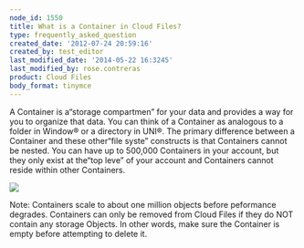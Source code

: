 ```yaml
---
node_id: 1550
title: What is a Container in Cloud Files?
type: frequently_asked_question
created_date: '2012-07-24 20:59:16'
created_by: test_editor
last_modified_date: '2014-05-22 16:3245'
last_modified_by: rose.contreras
product: Cloud Files
body_format: tinymce
---
```


A Container is a&ldquo;storage compartmen&rdquo; for your data and provides a way
for you to organize that data. You can think of a Container as analogous
to a folder in Window&reg; or a directory in UNI&reg;. The primary difference
between a Container and these other&ldquo;file syste&rdquo; constructs is that
Containers cannot be nested. You can have up to 500,000 Containers in
your account, but they only exist at the&ldquo;top leve&rdquo; of your account and
Containers cannot reside within other Containers.

![](http://c15156697.r97.cf2.rackcdn.com/1.png)

Note:  Containers scale to about one million objects before peformance
degrades. Containers can only be removed from Cloud Files if they do NOT
contain any storage Objects. In other words, make sure the Container is
empty before attempting to delete it.

